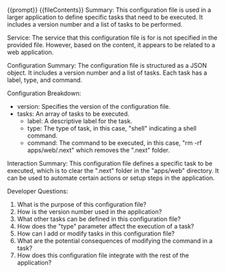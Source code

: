 {{prompt}}
{{fileContents}}
Summary:
This configuration file is used in a larger application to define specific tasks that need to be executed. It includes a version number and a list of tasks to be performed.

Service:
The service that this configuration file is for is not specified in the provided file. However, based on the content, it appears to be related to a web application.

Configuration Summary:
The configuration file is structured as a JSON object. It includes a version number and a list of tasks. Each task has a label, type, and command.

Configuration Breakdown:
- version: Specifies the version of the configuration file.
- tasks: An array of tasks to be executed.
  - label: A descriptive label for the task.
  - type: The type of task, in this case, "shell" indicating a shell command.
  - command: The command to be executed, in this case, "rm -rf apps/web/.next" which removes the ".next" folder.

Interaction Summary:
This configuration file defines a specific task to be executed, which is to clear the ".next" folder in the "apps/web" directory. It can be used to automate certain actions or setup steps in the application.

Developer Questions:
1. What is the purpose of this configuration file?
2. How is the version number used in the application?
3. What other tasks can be defined in this configuration file?
4. How does the "type" parameter affect the execution of a task?
5. How can I add or modify tasks in this configuration file?
6. What are the potential consequences of modifying the command in a task?
7. How does this configuration file integrate with the rest of the application?